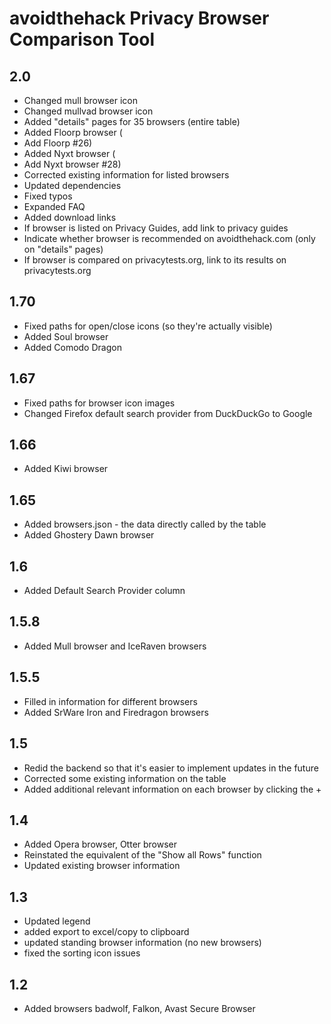 # avoidthehack Privacy Browser Comparison Tool

## 2.0
* Changed mull browser icon
* Changed mullvad browser icon
* Added "details" pages for 35 browsers (entire table)
* Added Floorp browser (
* Add Floorp #26)
* Added Nyxt browser (
* Add Nyxt browser #28)
* Corrected existing information for listed browsers
* Updated dependencies
* Fixed typos
* Expanded FAQ
* Added download links
* If browser is listed on Privacy Guides, add link to privacy guides
* Indicate whether browser is recommended on avoidthehack.com (only on "details" pages)
* If browser is compared on privacytests.org, link to its results on privacytests.org

## 1.70
* Fixed paths for open/close icons (so they're actually visible)
* Added Soul browser
* Added Comodo Dragon

## 1.67
* Fixed paths for browser icon images
* Changed Firefox default search provider from DuckDuckGo to Google

## 1.66
* Added Kiwi browser

## 1.65
* Added browsers.json - the data directly called by the table
* Added Ghostery Dawn browser
## 1.6
* Added Default Search Provider column

## 1.5.8
* Added Mull browser and IceRaven browsers

## 1.5.5
* Filled in information for different browsers
* Added SrWare Iron and Firedragon browsers

## 1.5
* Redid the backend so that it's easier to implement updates in the future
* Corrected some existing information on the table
* Added additional relevant information on each browser by clicking the +

## 1.4
* Added Opera browser, Otter browser
* Reinstated the equivalent of the "Show all Rows" function
* Updated existing browser information

## 1.3
* Updated legend
* added export to excel/copy to clipboard
* updated standing browser information (no new browsers)
* fixed the sorting icon issues

## 1.2
* Added browsers badwolf, Falkon, Avast Secure Browser
